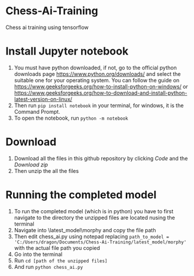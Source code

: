 # Chess-Ai-Training
 Chess ai training using tensorflow
# Install Jupyter notebook
1. You must have python downloaded, if not, go to the official python downloads page https://www.python.org/downloads/ and select the suitable one for your operating system. You can follow the guide on https://www.geeksforgeeks.org/how-to-install-python-on-windows/ or https://www.geeksforgeeks.org/how-to-download-and-install-python-latest-version-on-linux/
2. Then run `pip install notebook` in your terminal, for windows, it is the Command Prompt.
3. To open the notebook, run `python -m notebook`
# Download
1.  Download all the files in this github repository by clicking *Code* and the *Download zip*
2.  Then unzip the all the files
# Running the completed model
1. To run the completed model (which is in python) you have to first navigate to the directory the unzipped files are located nusing the terminal
2. Navigate into \latest_model\morphy and copy the file path
3. Then edit chess_ai.py using notepad replacing `path_to_model = 'C:/Users/dragon/Documents/Chess-Ai-Training/latest_model/morphy'` with the actual file path you copied
4. Go into the terminal
5.  Run `cd [path of the unzipped files]`
6.  And run `python chess_ai.py`
